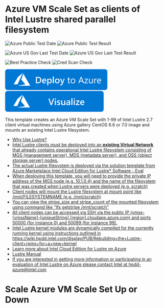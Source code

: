 # Azure VM Scale Set as clients of Intel Lustre shared parallel filesystem

![Azure Public Test Date](https://azurequickstartsservice.blob.core.windows.net/badges/intel-lustre-clients-vmss-centos/PublicLastTestDate.svg)
![Azure Public Test Result](https://azurequickstartsservice.blob.core.windows.net/badges/intel-lustre-clients-vmss-centos/PublicDeployment.svg)

![Azure US Gov Last Test Date](https://azurequickstartsservice.blob.core.windows.net/badges/intel-lustre-clients-vmss-centos/FairfaxLastTestDate.svg)
![Azure US Gov Last Test Result](https://azurequickstartsservice.blob.core.windows.net/badges/intel-lustre-clients-vmss-centos/FairfaxDeployment.svg)

![Best Practice Check](https://azurequickstartsservice.blob.core.windows.net/badges/intel-lustre-clients-vmss-centos/BestPracticeResult.svg)
![Cred Scan Check](https://azurequickstartsservice.blob.core.windows.net/badges/intel-lustre-clients-vmss-centos/CredScanResult.svg)

[![Deploy To Azure](https://raw.githubusercontent.com/Azure/azure-quickstart-templates/master/1-CONTRIBUTION-GUIDE/images/deploytoazure.svg?sanitize=true)](https://portal.azure.com/#create/Microsoft.Template/uri/https%3A%2F%2Fraw.githubusercontent.com%2FAzure%2Fazure-quickstart-templates%2Fmaster%2Fintel-lustre-clients-vmss-centos%2Fazuredeploy.json)
[![Visualize](https://raw.githubusercontent.com/Azure/azure-quickstart-templates/master/1-CONTRIBUTION-GUIDE/images/visualizebutton.svg?sanitize=true)](http://armviz.io/#/?load=https%3A%2F%2Fraw.githubusercontent.com%2FAzure%2Fazure-quickstart-templates%2Fmaster%2Fintel-lustre-clients-vmss-centos%2Fazuredeploy.json)

This template creates an Azure VM Scale Set with 1-99 of Intel Lustre 2.7 client
virtual machines using Azure gallery CentOS 6.6 or 7.0 image and mounts an
existing Intel Lustre filesystem.

- <a href="https://wiki.hpdd.intel.com/display/PUB/Why+Use+Lustre" target="_blank">Why
  Use Lustre?
- Intel Lustre clients must be deployed into an **existing Virtual Network**
  that already contains operational Intel Lustre filesystem consisting of MGS
  (management server), MDS (metadata server), and OSS (object storage server)
  nodes.
- The actual Lustre filesystem is deployed via the solution template from Azure
  Marketplace
  <a href="https://azure.microsoft.com/en-us/marketplace/partners/intel/" target="_blank">Intel
  Cloud Edition for Lustre\* Software - Eval
- When deploying this template, you will need to provide the private IP address
  of the MGS node (e.g. 10.1.0.4) and the name of the filesystem that was
  created when Lustre servers were deployed (e.g. scratch)
- Client nodes will mount the Lustre filesystem at mount point like
  /mnt/FILESYSTEMNAME (e.g. /mnt/scratch)
- You can view the
  <a href="https://build.hpdd.intel.com/job/lustre-manual/lastSuccessfulBuild/artifact/lustre_manual.xhtml#idp5145472" target="_blank">stripe_size
  and stripe_count of the mounted filesystem using command like "lfs getstripe
  /mnt/scratch"
- All client nodes can be accessed via SSH via the public IP
  (vmss-[vmssName]-[uniqueString].[region].cloudapp.azure.com) and ports 50000
  (for instance 0) and 50099 (for instance 99).
- Intel Lustre kernel modules are dynamically compiled for the currently running
  kernel using instructions outlined in
  https://wiki.hpdd.intel.com/display/PUB/Rebuilding+the+Lustre-client+rpms+for+a+new+kernel
- <a href="https://wiki.hpdd.intel.com/display/PUB/Intel+Cloud+Edition+for+Lustre+on+Azure" target="_blank">Learn
  more about Intel Cloud Edition for Lustre on Azure
- <a href="https://build.hpdd.intel.com/job/lustre-manual/lastSuccessfulBuild/artifact/lustre_manual.xhtml" target="_blank">Lustre
  Manual
- If you are interested in getting more information or participating in an
  evaluation of Intel Lustre on Azure please contact Intel at
  <a href="mailto:hpdd-azure@intel.com?subject=Azure-Quick-Start-Templates">hpdd-azure@intel.com

# Scale Azure VM Scale Set Up or Down

<a href="https://portal.azure.com/#create/Microsoft.Template/uri/https%3A%2F%2Fraw.githubusercontent.com%2FAzure%2Fazure-quickstart-templates%2Fmaster%2Fintel-lustre-clients-vmss-centos%2Fscale.json" target="_blank">


<a href="http://armviz.io/#/?load=https%3A%2F%2Fraw.githubusercontent.com%2FAzure%2Fazure-quickstart-templates%2Fmaster%2Fintel-lustre-clients-vmss-centos%2Fscale.json" target="_blank">
